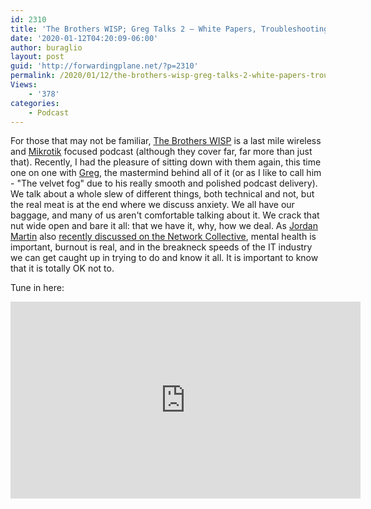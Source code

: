 ```yaml
---
id: 2310
title: 'The Brothers WISP; Greg Talks 2 – White Papers, Troubleshooting Access, Anxiety Control'
date: '2020-01-12T04:20:09-06:00'
author: buraglio
layout: post
guid: 'http://forwardingplane.net/?p=2310'
permalink: /2020/01/12/the-brothers-wisp-greg-talks-2-white-papers-troubleshooting-access-anxiety-control/
Views:
    - '378'
categories:
    - Podcast
---
```


<!-- wp:paragraph -->
<p>For those that may not be familiar,  <a href="http://thebrotherswisp.com/index.php/greg-talks-2-white-papers-troubleshooting-access-anxiety-control/">The Brothers WISP</a> is a last mile wireless and <a href="https://www.mikrotik.com">Mikrotik</a> focused podcast (although they cover far, far more than just that). Recently, I had the pleasure of sitting down with them again, this time one on one with <a href="http://www.gregsowell.com">Greg</a>, the mastermind behind all of it (or as I like to call him - "The velvet fog" due to his really smooth and polished podcast delivery). We talk about a whole slew of different things, both technical and not, but the real meat is at the end where we discuss anxiety. We all have our baggage, and many of us aren't comfortable talking about it. We crack that nut wide open and bare it all: that we have it, why, how we deal. As <a href="https://twitter.com/bcjordo">Jordan Martin</a> also <a href="https://networkcollective.com/2020/01/were-back/">recently discussed on the Network Collective</a>, mental health is important, burnout is real, and in the breakneck speeds of the IT industry we can get caught up in trying to do and know it all. It is important to know that it is totally OK not to. </p>
<!-- /wp:paragraph -->

<!-- wp:paragraph -->
<p>Tune in here:</p>
<!-- /wp:paragraph -->

<!-- wp:html -->
<iframe width="560" height="315" src="https://www.youtube.com/embed/jr7CbTWsdIk" frameborder="0" allow="accelerometer; autoplay; encrypted-media; gyroscope; picture-in-picture" allowfullscreen></iframe>
<!-- /wp:html -->